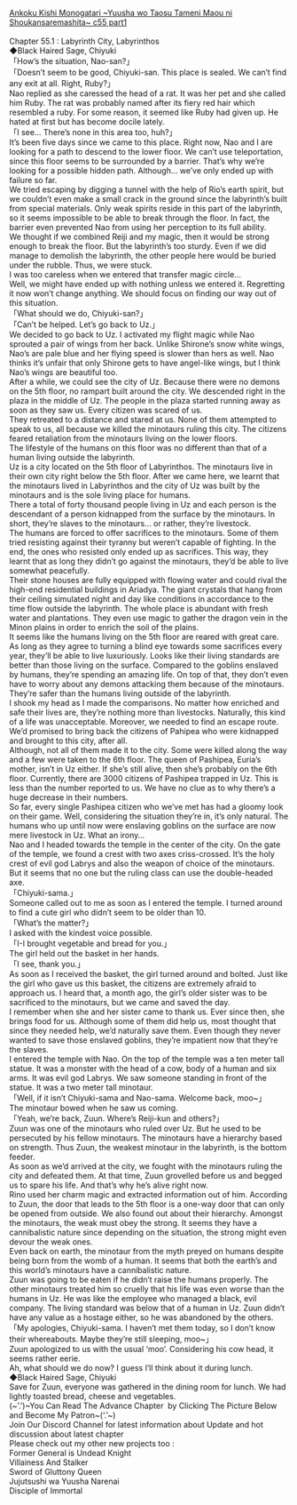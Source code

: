[Ankoku Kishi Monogatari ~Yuusha wo Taosu Tameni Maou ni Shoukansaremashita~ c55 part1](https://wordexcerpt.com/series/ankoku-kishi-monogatari/chapter-55-1/)
<br/><br/>
Chapter 55.1 : Labyrinth City, Labyrinthos<br/>
◆Black Haired Sage, Chiyuki<br/>
「How’s the situation, Nao-san?」<br/>
「Doesn’t seem to be good, Chiyuki-san. This place is sealed. We can’t find any exit at all. Right, Ruby?」<br/>
Nao replied as she caressed the head of a rat. It was her pet and she called him Ruby. The rat was probably named after its fiery red hair which resembled a ruby. For some reason, it seemed like Ruby had given up. He hated at first but has become docile lately.<br/>
「I see… There’s none in this area too, huh?」<br/>
It’s been five days since we came to this place. Right now, Nao and I are looking for a path to descend to the lower floor. We can’t use teleportation, since this floor seems to be surrounded by a barrier. That’s why we’re looking for a possible hidden path. Although… we’ve only ended up with failure so far.<br/>
We tried escaping by digging a tunnel with the help of Rio’s earth spirit, but we couldn’t even make a small crack in the ground since the labyrinth’s built from special materials. Only weak spirits reside in this part of the labyrinth, so it seems impossible to be able to break through the floor. In fact, the barrier even prevented Nao from using her perception to its full ability.<br/>
We thought if we combined Reiji and my magic, then it would be strong enough to break the floor. But the labyrinth’s too sturdy. Even if we did manage to demolish the labyrinth, the other people here would be buried under the rubble. Thus, we were stuck.<br/>
I was too careless when we entered that transfer magic circle…<br/>
Well, we might have ended up with nothing unless we entered it. Regretting it now won’t change anything. We should focus on finding our way out of this situation.<br/>
「What should we do, Chiyuki-san?」<br/>
「Can’t be helped. Let’s go back to Uz.」<br/>
We decided to go back to Uz. I activated my flight magic while Nao sprouted a pair of wings from her back. Unlike Shirone’s snow white wings, Nao’s are pale blue and her flying speed is slower than hers as well. Nao thinks it’s unfair that only Shirone gets to have angel-like wings, but I think Nao’s wings are beautiful too.<br/>
After a while, we could see the city of Uz. Because there were no demons on the 5th floor, no rampart built around the city. We descended right in the plaza in the middle of Uz. The people in the plaza started running away as soon as they saw us. Every citizen was scared of us.<br/>
They retreated to a distance and stared at us. None of them attempted to speak to us, all because we killed the minotaurs ruling this city. The citizens feared retaliation from the minotaurs living on the lower floors.<br/>
The lifestyle of the humans on this floor was no different than that of a human living outside the labyrinth.<br/>
Uz is a city located on the 5th floor of Labyrinthos. The minotaurs live in their own city right below the 5th floor. After we came here, we learnt that the minotaurs lived in Labyrinthos and the city of Uz was built by the minotaurs and is the sole living place for humans.<br/>
There a total of forty thousand people living in Uz and each person is the descendant of a person kidnapped from the surface by the minotaurs. In short, they’re slaves to the minotaurs… or rather, they’re livestock.<br/>
The humans are forced to offer sacrifices to the minotaurs. Some of them tried resisting against their tyranny but weren’t capable of fighting. In the end, the ones who resisted only ended up as sacrifices. This way, they learnt that as long they didn’t go against the minotaurs, they’d be able to live somewhat peacefully.<br/>
Their stone houses are fully equipped with flowing water and could rival the high-end residential buildings in Ariadya. The giant crystals that hang from their ceiling simulated night and day like conditions in accordance to the time flow outside the labyrinth. The whole place is abundant with fresh water and plantations. They even use magic to gather the dragon vein in the Minon plains in order to enrich the soil of the plains.<br/>
It seems like the humans living on the 5th floor are reared with great care. As long as they agree to turning a blind eye towards some sacrifices every year, they’ll be able to live luxuriously. Looks like their living standards are better than those living on the surface. Compared to the goblins enslaved by humans, they’re spending an amazing life. On top of that, they don’t even have to worry about any demons attacking them because of the minotaurs. They’re safer than the humans living outside of the labyrinth.<br/>
I shook my head as I made the comparisons. No matter how enriched and safe their lives are, they’re nothing more than livestocks. Naturally, this kind of a life was unacceptable. Moreover, we needed to find an escape route. We’d promised to bring back the citizens of Pahipea who were kidnapped and brought to this city, after all.<br/>
Although, not all of them made it to the city. Some were killed along the way and a few were taken to the 6th floor. The queen of Pashipea, Euria’s mother, isn’t in Uz either. If she’s still alive, then she’s probably on the 6th floor. Currently, there are 3000 citizens of Pashipea trapped in Uz. This is less than the number reported to us. We have no clue as to why there’s a huge decrease in their numbers.<br/>
So far, every single Pashipea citizen who we’ve met has had a gloomy look on their game. Well, considering the situation they’re in, it’s only natural. The humans who up until now were enslaving goblins on the surface are now mere livestock in Uz. What an irony…<br/>
Nao and I headed towards the temple in the center of the city. On the gate of the temple, we found a crest with two axes criss-crossed. It’s the holy crest of evil god Labrys and also the weapon of choice of the minotaurs. But it seems that no one but the ruling class can use the double-headed axe.<br/>
「Chiyuki-sama.」<br/>
Someone called out to me as soon as I entered the temple. I turned around to find a cute girl who didn’t seem to be older than 10.<br/>
「What’s the matter?」<br/>
I asked with the kindest voice possible.<br/>
「I-I brought vegetable and bread for you.」<br/>
The girl held out the basket in her hands.<br/>
「I see, thank you.」<br/>
As soon as I received the basket, the girl turned around and bolted. Just like the girl who gave us this basket, the citizens are extremely afraid to approach us. I heard that, a month ago, the girl’s older sister was to be sacrificed to the minotaurs, but we came and saved the day.<br/>
I remember when she and her sister came to thank us. Ever since then, she brings food for us. Although some of them did help us, most thought that since they needed help, we’d naturally save them. Even though they never wanted to save those enslaved goblins, they’re impatient now that they’re the slaves.<br/>
I entered the temple with Nao. On the top of the temple was a ten meter tall statue. It was a monster with the head of a cow, body of a human and six arms. It was evil god Labrys. We saw someone standing in front of the statue. It was a two meter tall minotaur.<br/>
「Well, if it isn’t Chiyuki-sama and Nao-sama. Welcome back, moo~」<br/>
The minotaur bowed when he saw us coming.<br/>
「Yeah, we’re back, Zuun. Where’s Reiji-kun and others?」<br/>
Zuun was one of the minotaurs who ruled over Uz. But he used to be persecuted by his fellow minotaurs. The minotaurs have a hierarchy based on strength. Thus Zuun, the weakest minotaur in the labyrinth, is the bottom feeder.<br/>
As soon as we’d arrived at the city, we fought with the minotaurs ruling the city and defeated them. At that time, Zuun grovelled before us and begged us to spare his life. And that’s why he’s alive right now.<br/>
Rino used her charm magic and extracted information out of him. According to Zuun, the door that leads to the 5th floor is a one-way door that can only be opened from outside. We also found out about their hierarchy. Amongst the minotaurs, the weak must obey the strong. It seems they have a cannibalistic nature since depending on the situation, the strong might even devour the weak ones.<br/>
Even back on earth, the minotaur from the myth preyed on humans despite being born from the womb of a human. It seems that both the earth’s and this world’s minotaurs have a cannibalistic nature.<br/>
Zuun was going to be eaten if he didn’t raise the humans properly. The other minotaurs treated him so cruelly that his life was even worse than the humans in Uz. He was like the employee who managed a black, evil company. The living standard was below that of a human in Uz. Zuun didn’t have any value as a hostage either, so he was abandoned by the others.<br/>
「My apologies, Chiyuki-sama. I haven’t met them today, so I don’t know their whereabouts. Maybe they’re still sleeping, moo~」<br/>
Zuun apologized to us with the usual ‘moo’. Considering his cow head, it seems rather eerie.<br/>
Ah, what should we do now? I guess I’ll think about it during lunch.<br/>
◆Black Haired Sage, Chiyuki<br/>
Save for Zuun, everyone was gathered in the dining room for lunch. We had lightly toasted bread, cheese and vegetables.<br/>
(~’.’)~You Can Read The Advance Chapter  by Clicking The Picture Below and Become My Patron~(‘.’~)<br/>
Join Our Discord Channel for latest information about Update and hot discussion about latest chapter<br/>
Please check out my other new projects too :<br/>
Former General is Undead Knight<br/>
Villainess And Stalker<br/>
Sword of Gluttony Queen<br/>
Jujutsushi wa Yuusha Narenai<br/>
Disciple of Immortal<br/>
